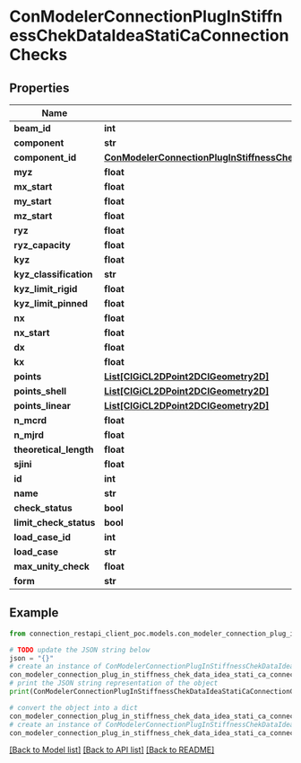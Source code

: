 # ConModelerConnectionPlugInStiffnessChekDataIdeaStatiCaConnectionChecks


## Properties

Name | Type | Description | Notes
------------ | ------------- | ------------- | -------------
**beam_id** | **int** |  | [optional] 
**component** | **str** |  | [optional] 
**component_id** | [**ConModelerConnectionPlugInStiffnessChekDataLoadComponentIdeaStatiCaConnectionChecks**](ConModelerConnectionPlugInStiffnessChekDataLoadComponentIdeaStatiCaConnectionChecks.md) |  | [optional] 
**myz** | **float** |  | [optional] 
**mx_start** | **float** |  | [optional] 
**my_start** | **float** |  | [optional] 
**mz_start** | **float** |  | [optional] 
**ryz** | **float** |  | [optional] 
**ryz_capacity** | **float** |  | [optional] 
**kyz** | **float** |  | [optional] 
**kyz_classification** | **str** |  | [optional] 
**kyz_limit_rigid** | **float** |  | [optional] 
**kyz_limit_pinned** | **float** |  | [optional] 
**nx** | **float** |  | [optional] 
**nx_start** | **float** |  | [optional] 
**dx** | **float** |  | [optional] 
**kx** | **float** |  | [optional] 
**points** | [**List[CIGiCL2DPoint2DCIGeometry2D]**](CIGiCL2DPoint2DCIGeometry2D.md) |  | [optional] 
**points_shell** | [**List[CIGiCL2DPoint2DCIGeometry2D]**](CIGiCL2DPoint2DCIGeometry2D.md) |  | [optional] 
**points_linear** | [**List[CIGiCL2DPoint2DCIGeometry2D]**](CIGiCL2DPoint2DCIGeometry2D.md) |  | [optional] 
**n_mcrd** | **float** |  | [optional] 
**n_mjrd** | **float** |  | [optional] 
**theoretical_length** | **float** |  | [optional] 
**sjini** | **float** |  | [optional] 
**id** | **int** |  | [optional] 
**name** | **str** |  | [optional] 
**check_status** | **bool** |  | [optional] 
**limit_check_status** | **bool** |  | [optional] 
**load_case_id** | **int** |  | [optional] 
**load_case** | **str** |  | [optional] 
**max_unity_check** | **float** |  | [optional] 
**form** | **str** |  | [optional] 

## Example

```python
from connection_restapi_client_poc.models.con_modeler_connection_plug_in_stiffness_chek_data_idea_stati_ca_connection_checks import ConModelerConnectionPlugInStiffnessChekDataIdeaStatiCaConnectionChecks

# TODO update the JSON string below
json = "{}"
# create an instance of ConModelerConnectionPlugInStiffnessChekDataIdeaStatiCaConnectionChecks from a JSON string
con_modeler_connection_plug_in_stiffness_chek_data_idea_stati_ca_connection_checks_instance = ConModelerConnectionPlugInStiffnessChekDataIdeaStatiCaConnectionChecks.from_json(json)
# print the JSON string representation of the object
print(ConModelerConnectionPlugInStiffnessChekDataIdeaStatiCaConnectionChecks.to_json())

# convert the object into a dict
con_modeler_connection_plug_in_stiffness_chek_data_idea_stati_ca_connection_checks_dict = con_modeler_connection_plug_in_stiffness_chek_data_idea_stati_ca_connection_checks_instance.to_dict()
# create an instance of ConModelerConnectionPlugInStiffnessChekDataIdeaStatiCaConnectionChecks from a dict
con_modeler_connection_plug_in_stiffness_chek_data_idea_stati_ca_connection_checks_from_dict = ConModelerConnectionPlugInStiffnessChekDataIdeaStatiCaConnectionChecks.from_dict(con_modeler_connection_plug_in_stiffness_chek_data_idea_stati_ca_connection_checks_dict)
```
[[Back to Model list]](../README.md#documentation-for-models) [[Back to API list]](../README.md#documentation-for-api-endpoints) [[Back to README]](../README.md)



